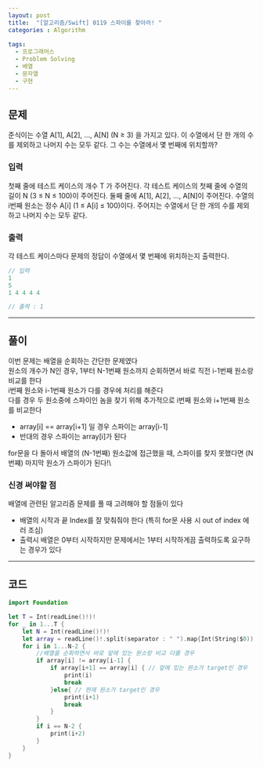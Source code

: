 ```yaml
---
layout: post
title:  "[알고리즘/Swift] 0119 스파이를 찾아라! "
categories : Algorithm
  
tags:
  - 프로그래머스
  - Problem Solving
  - 배열
  - 문자열
  - 구현
---
```


## 문제
준식이는 수열 A[1], A[2], ..., A[N] (N ≥ 3) 을 가지고 있다. 이 수열에서 단 한 개의 수를 제외하고 나머지 수는 모두 같다. 그 수는 수열에서 몇 번째에 위치할까?

### 입력   
첫째 줄에 테스트 케이스의 개수 T 가 주어진다.
각 테스트 케이스의 첫째 줄에 수열의 길이 N (3 ≤ N ≤ 100)이 주어진다.
둘째 줄에 A[1], A[2], ..., A[N]이 주어진다. 수열의 i번째 원소는 정수 A[i] (1 ≤ A[i] ≤ 100)이다.
주어지는 수열에서 단 한 개의 수를 제외하고 나머지 수는 모두 같다.

### 출력 
각 테스트 케이스마다 문제의 정답이 수열에서 몇 번째에 위치하는지 출력한다.

```swift
// 입력 
1
5
1 4 4 4 4

// 출력 : 1
```
* * *
## 풀이
이번 문제는 배열을 순회하는 간단한 문제였다   
원소의 개수가 N인 경우, 1부터 N-1번째 원소까지 순회하면서 바로 직전 i-1번째 원소랑 비교를 한다   
i번째 원소와 i-1번째 원소가 다를 경우에 처리를 해준다   
다를 경우 두 원소중에 스파이인 놈을 찾기 위해 추가적으로 i번째 원소와 i+1번째 원소를 비교한다   
- array[i] == array[i+1] 일 경우 스파이는 array[i-1]
- 반대의 경우 스파이는 array[i]가 된다 

for문을 다 돌아서 배열의 (N-1번째) 원소값에 접근했을 때, 스파이를 찾지 못했다면 (N번쨰) 마지막 원소가 스파이가 된다!\

### 신경 써야할 점

배열에 관련된 알고리즘 문제를 풀 때 고려해야 할 점들이 있다
- 배열의 시작과 끝 Index를 잘 맞춰줘야 한다 (특히 for문 사용 시 out of index 에러 조심)
- 출력시 배열은 0부터 시작하지만 문제에서는 1부터 시작하게끔 출력하도록 요구하는 경우가 있다

* * *

## 코드
  
```swift
import Foundation

let T = Int(readLine()!)!
for _ in 1...T {
    let N = Int(readLine()!)!
    let array = readLine()!.split(separator : " ").map{Int(String($0))!}
    for i in 1...N-2 {
        //배열을 순회하면서 바로 앞에 있는 원소랑 비교 다를 경우
        if array[i] != array[i-1] {
            if array[i+1] == array[i] { // 앞에 있는 원소가 target인 경우
                print(i)
                break
            }else{ // 현재 원소가 target인 경우
                print(i+1)
                break
            }
        }
        if i == N-2 {
            print(i+2)    
        }
    }
}
```
